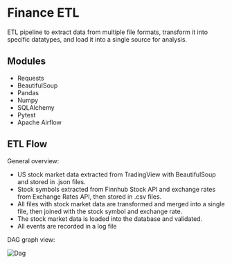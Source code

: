 # Finance ETL

ETL pipeline to extract data from multiple file formats, transform it into specific datatypes, and load it into a single source for analysis.

## Modules

- Requests
- BeautifulSoup
- Pandas
- Numpy
- SQLAlchemy
- Pytest
- Apache Airflow

## ETL Flow

General overview:

- US stock market data extracted from TradingView with BeautifulSoup and stored in .json files.
- Stock symbols extracted from Finnhub Stock API and exchange rates from Exchange Rates API, then stored in .csv files.
- All files with stock market data are transformed and merged into a single file, then joined with the stock symbol and exchange rate.
- The stock market data is loaded into the database and validated.
- All events are recorded in a log file

DAG graph view:

![Dag](https://i.imgur.com/krPainR.png)
